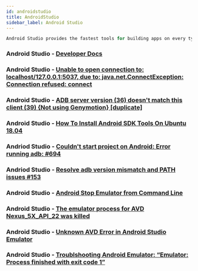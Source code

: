 ```yaml
---
id: androidstudio
title: AndroidStudio
sidebar_label: Android Studio
---
```


```java
Android Studio provides the fastest tools for building apps on every type of Android device.
```

### Android Studio - [Developer Docs](https://developer.android.com/studio)

### Android Studio - [Unable to open connection to: localhost/127.0.0.1:5037, due to: java.net.ConnectException: Connection refused: connect](https://stackoverflow.com/questions/56471689/unable-to-open-connection-to-localhost-127-0-0-15037-due-to-java-net-connect/56471779)

### Android Studio - [ADB server version (36) doesn't match this client (39) {Not using Genymotion} [duplicate]](https://stackoverflow.com/questions/43050370/adb-server-version-36-doesnt-match-this-client-39-not-using-genymotion/43109658)

### Android Studio - [How To Install Android SDK Tools On Ubuntu 18.04](https://android.tutorials24x7.com/blog/how-to-install-android-sdk-tools-on-ubuntu#:~:text=Install%20SDK%20Tools,sdk%20directory%20created%20by%20us.)


### Andriod Studio - [Couldn't start project on Android: Error running adb: #694](https://github.com/expo/expo-cli/issues/694)

### Andriod Studio - [Resolve adb version mismatch and PATH issues #153](https://github.com/expo/expo-cli/issues/153)

### Android Studio - [Android Stop Emulator from Command Line](https://stackoverflow.com/questions/20155376/android-stop-emulator-from-command-line)

### Android Studio - [The emulator process for AVD Nexus_5X_API_22 was killed](https://android.stackexchange.com/questions/168913/the-emulator-process-for-avd-nexus-5x-api-22-was-killed)

### Android Studio - [Unknown AVD Error in Android Studio Emulator](https://stackoverflow.com/questions/48841848/unknown-avd-error-in-android-studio-emulator)

### Android Studio - [Troublshooting Android Emulator: “Emulator: Process finished with exit code 1”](https://ashishb.net/all/troublshooting-android-emulator-emulator-process-finished-with-exit-code-1/)